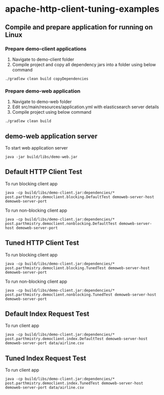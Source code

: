 # apache-http-client-tuning-examples

## Compile and prepare application for running on Linux

### Prepare demo-client applications
1) Navigate to demo-client folder
2) Compile project and copy all dependency jars into a folder using below command
```
./gradlew clean build copyDependencies
```

### Prepare demo-web application
1) Navigate to demo-web folder
2) Edit src/main/resources/application.yml with elasticsearch server details
3) Compile project using below command
```
./gradlew clean build
```

## demo-web application server
To start web application server
```
java -jar build/libs/demo-web.jar
```

## Default HTTP Client Test
To run blocking client app
```
java -cp build/libs/demo-client.jar:dependencies/* post.parthmistry.democlient.blocking.DefaultTest demoweb-server-host demoweb-server-port
```

To run non-blocking client app
```
java -cp build/libs/demo-client.jar:dependencies/* post.parthmistry.democlient.nonblocking.DefaultTest demoweb-server-host demoweb-server-port
```

## Tuned HTTP Client Test
To run blocking client app
```
java -cp build/libs/demo-client.jar:dependencies/* post.parthmistry.democlient.blocking.TunedTest demoweb-server-host demoweb-server-port
```

To run non-blocking client app
```
java -cp build/libs/demo-client.jar:dependencies/* post.parthmistry.democlient.nonblocking.TunedTest demoweb-server-host demoweb-server-port
```

## Default Index Request Test
To run client app
```
java -cp build/libs/demo-client.jar:dependencies/* post.parthmistry.democlient.index.DefaultTest demoweb-server-host demoweb-server-port data/airline.csv
```

## Tuned Index Request Test
To run client app
```
java -cp build/libs/demo-client.jar:dependencies/* post.parthmistry.democlient.index.TunedTest demoweb-server-host demoweb-server-port data/airline.csv
```
